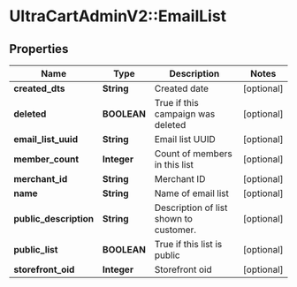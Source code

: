 # UltraCartAdminV2::EmailList

## Properties
Name | Type | Description | Notes
------------ | ------------- | ------------- | -------------
**created_dts** | **String** | Created date | [optional] 
**deleted** | **BOOLEAN** | True if this campaign was deleted | [optional] 
**email_list_uuid** | **String** | Email list UUID | [optional] 
**member_count** | **Integer** | Count of members in this list | [optional] 
**merchant_id** | **String** | Merchant ID | [optional] 
**name** | **String** | Name of email list | [optional] 
**public_description** | **String** | Description of list shown to customer. | [optional] 
**public_list** | **BOOLEAN** | True if this list is public | [optional] 
**storefront_oid** | **Integer** | Storefront oid | [optional] 


